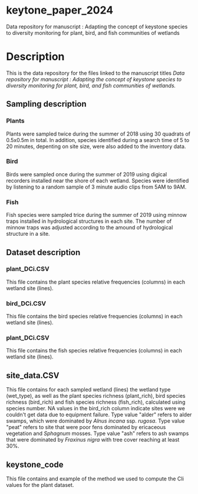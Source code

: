 # keytone_paper_2024
Data repository for manuscript : Adapting the concept of keystone species to diversity monitoring for plant, bird, and fish communities of wetlands

# Description
This is the data repository for the files linked to the manuscript titles _Data repository for manuscript : Adapting the concept of keystone species to diversity monitoring for plant, bird, and fish communities of wetlands._

## Sampling description

### Plants
Plants were sampled twice during the summer of 2018 using 30 quadrats of 0.5x0.5m in total. In addition, species identified during a search time of 5 to 20 minutes, depenting on site size, were also added to the inventory data.

### Bird
Birds were sampled once during the summer of 2019 using digical recorders installed near the shore of each wetland. Species were identified by listening to a random sample of 3 minute audio clips from 5AM to 9AM.

### Fish
Fish species were sampled trice during the summer of 2019 using minnow traps installed in hydrological structures in each site. The number of minnow traps was adjusted according to the amound of hydrological structure in a site.

## Dataset description

### plant_DCi.CSV
This file contains the plant species relative frequencies (columns) in each wetland site (lines).

### bird_DCi.CSV
This file contains the bird species relative frequencies (columns) in each wetland site (lines).

### plant_DCi.CSV
This file contains the fish species relative frequencies (columns) in each wetland site (lines).

## site_data.CSV
This file contains for each sampled wetland (lines) the wetland type (wet_type), as well as the plant species richness (plant_rich), bird species richness (bird_rich) and fish species richness (fish_rich), calculated using species number. NA values in the bird_rich column indicate sites were we couldn't get data due to equipment failure. Type value "alder" refers to alder swamps, which were dominated by _Alnus incana_ ssp. _rugosa_. Type value "peat" refers to site that were poor fens dominated by ericaceous vegetation and _Sphagnum_ mosses. Type value "ash" refers to ash swamps that were dominated by _Fraxinus nigra_ with tree cover reaching at least 30%.

## keystone_code
This file contains and example of the method we used to compute the CIi values for the plant dataset.
